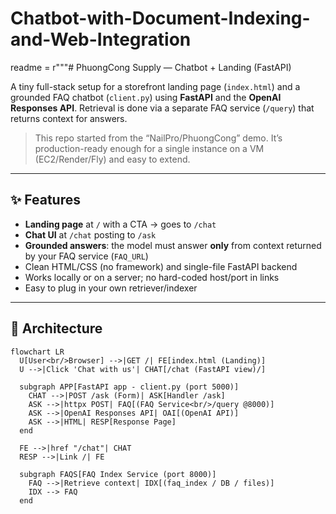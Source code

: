 # Chatbot-with-Document-Indexing-and-Web-Integration
readme = r"""# PhuongCong Supply — Chatbot + Landing (FastAPI)

A tiny full-stack setup for a storefront landing page (`index.html`) and a grounded FAQ chatbot (`client.py`) using **FastAPI** and the **OpenAI Responses API**. Retrieval is done via a separate FAQ service (`/query`) that returns context for answers.

> This repo started from the “NailPro/PhuongCong” demo. It’s production-ready enough for a single instance on a VM (EC2/Render/Fly) and easy to extend.

---

## ✨ Features
- **Landing page** at `/` with a CTA → goes to `/chat`
- **Chat UI** at `/chat` posting to `/ask`
- **Grounded answers**: the model must answer **only** from context returned by your FAQ service (`FAQ_URL`)
- Clean HTML/CSS (no framework) and single-file FastAPI backend
- Works locally or on a server; no hard-coded host/port in links
- Easy to plug in your own retriever/indexer

---

## 🧱 Architecture

```mermaid
flowchart LR
  U[User<br/>Browser] -->|GET /| FE[index.html (Landing)]
  U -->|Click 'Chat with us'| CHAT[/chat (FastAPI view)/]

  subgraph APP[FastAPI app - client.py (port 5000)]
    CHAT -->|POST /ask (Form)| ASK[Handler /ask]
    ASK -->|httpx POST| FAQ[(FAQ Service<br/>/query @8000)]
    ASK -->|OpenAI Responses API| OAI[(OpenAI API)]
    ASK -->|HTML| RESP[Response Page]
  end

  FE -->|href "/chat"| CHAT
  RESP -->|Link /| FE

  subgraph FAQS[FAQ Index Service (port 8000)]
    FAQ -->|Retrieve context| IDX[(faq_index / DB / files)]
    IDX --> FAQ
  end
